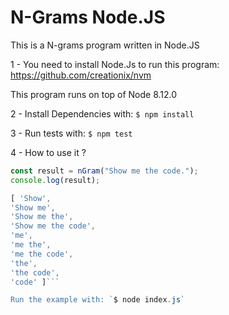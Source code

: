 # N-Grams Node.JS
This is a N-grams program written in Node.JS

1 - You need to install Node.Js to run this program:
https://github.com/creationix/nvm

This program runs on top of Node 8.12.0

2 - Install Dependencies with: `$ npm install`

3 - Run tests with: `$ npm test`

4 - How to use it ?

  ```javascript
  const result = nGram("Show me the code.");
  console.log(result);

  [ 'Show',
  'Show me',
  'Show me the',
  'Show me the code',
  'me',
  'me the',
  'me the code',
  'the',
  'the code',
  'code' ]```

  Run the example with: `$ node index.js`
